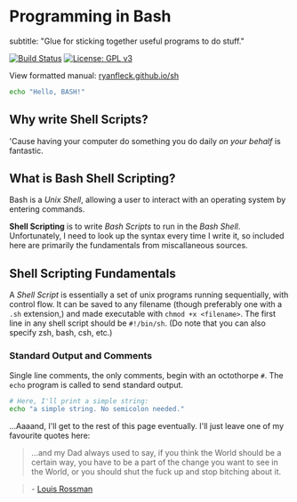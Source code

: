 # Programming in Bash 
subtitle: "Glue for sticking together useful programs to do stuff."

  [![Build Status](https://travis-ci.org/RyanFleck/Projects.svg?branch=master)](https://travis-ci.org/RyanFleck/Projects)  [![License: GPL v3](https://img.shields.io/badge/License-GPL%20v3-blue.svg)](https://www.gnu.org/licenses/gpl-3.0)

  View formatted manual: [ryanfleck.github.io/sh](https://ryanfleck.github.io/sh)
  

```bash
echo "Hello, BASH!"
```



## Why write Shell Scripts?
'Cause having your computer do something you do daily *on your behalf* is fantastic.

## What is Bash Shell Scripting?

Bash is a *Unix Shell*, allowing a user to interact with an operating system by entering commands.

**Shell Scripting** is to write *Bash Scripts* to run in the *Bash Shell*. Unfortunately, I need to look up the syntax every time I write it, so included here are primarily the fundamentals from miscallaneous sources.

## Shell Scripting Fundamentals

A *Shell Script* is essentially a set of unix programs running sequentially, with control flow. It can be saved to any filename (though preferably one with a `.sh` extension,) and made executable with `chmod +x <filename>`. The first line in any shell script should be `#!/bin/sh`. (Do note that you can also specify zsh, bash, csh, etc.)

### Standard Output and Comments

Single line comments, the only comments, begin with an octothorpe `#`. The `echo` program is called to send standard output.

```sh
# Here, I'll print a simple string:
echo "a simple string. No semicolon needed."
```

...Aaaand, I'll get to the rest of this page eventually. I'll just leave one of my favourite quotes here:

> ...and my Dad always used to say, if you think the World should be a certain way, you have to be a part of the change you want to see in the World, or you should shut the fuck up and stop bitching about it.

> \- [Louis Rossman](https://youtu.be/pBR3Sw9X93s?t=321)

